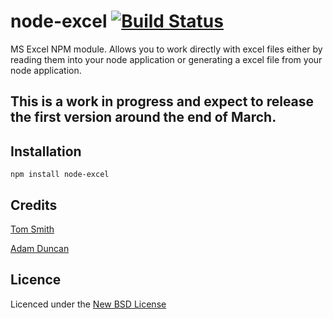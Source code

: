 # node-excel [![Build Status](https://secure.travis-ci.org/IamSmith/node-excel.png?branch=master)](http://travis-ci.org/IamSmith/node-excel)

MS Excel NPM module. Allows you to work directly with excel files either by reading them into your node application or generating a excel file from your node application.

## This is a work in progress and expect to release the first version around the end of March.

## Installation
    npm install node-excel

## Credits
[Tom Smith](https://github.com/iamsmith/)

[Adam Duncan](https://github.com/aduncan88/)

## Licence
Licenced under the [New BSD License](http://opensource.org/licenses/bsd-license.php)
